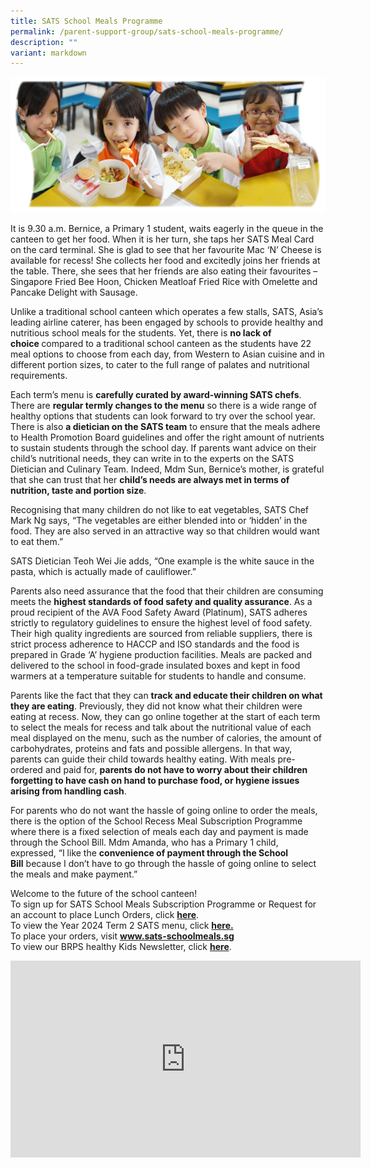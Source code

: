 ```yaml
---
title: SATS School Meals Programme
permalink: /parent-support-group/sats-school-meals-programme/
description: ""
variant: markdown
---
```

<img src="/images/Bento-SATs-Meal-Photos-montage-s.png">

<p>It is 9.30 a.m. Bernice, a Primary 1 student, waits eagerly in the queue in the canteen to get her food. When it is her turn, she taps her SATS Meal Card on the card terminal. She is glad to see that her favourite Mac ‘N’ Cheese is available for recess! She collects her food and excitedly joins her friends at the table. There, she sees that her friends are also eating their favourites – Singapore Fried Bee Hoon, Chicken Meatloaf Fried Rice with Omelette and Pancake Delight with Sausage.</p>
<p>Unlike a traditional school canteen which operates a few stalls, SATS, Asia’s leading airline caterer, has been engaged by schools to provide healthy and nutritious school meals for the students. Yet, there is&nbsp;<strong>no lack of choice&nbsp;</strong>compared to a traditional school canteen as the students have 22 meal options to choose from each day, from Western to Asian cuisine and in different portion sizes, to cater to the full range of palates and nutritional requirements.</p>
<p>Each term’s menu is&nbsp;<strong>carefully curated by award-winning SATS chefs</strong>. There are&nbsp;<strong>regular termly changes to the menu</strong>&nbsp;so there is a wide range of healthy options that students can look forward to try over the school year. There is also&nbsp;<strong>a dietician on the SATS team</strong>&nbsp;to ensure that the meals adhere to Health Promotion Board guidelines and offer the right amount of nutrients to sustain students through the school day. If parents want advice on their child’s nutritional needs, they can write in to the experts on the SATS Dietician and Culinary Team. Indeed, Mdm Sun, Bernice’s mother, is grateful that she can trust that her&nbsp;<strong>child’s needs are always met in terms of nutrition, taste and portion size</strong>.</p>
<p>Recognising that many children do not like to eat vegetables, SATS Chef Mark Ng says, “The vegetables are either blended into or ‘hidden’ in the food. They are also served in an attractive way so that children would want to eat them.”</p>
<p>SATS Dietician Teoh Wei Jie adds, “One example is the white sauce in the pasta, which is actually made of cauliflower.”</p>
<p>Parents also need assurance that the food that their children are consuming meets the&nbsp;<strong>highest standards of food safety and quality assurance</strong>. As a proud recipient of the AVA Food Safety Award (Platinum), SATS adheres strictly to regulatory guidelines to ensure the highest level of food safety. Their high quality ingredients are sourced from reliable suppliers, there is strict process adherence to HACCP and ISO standards and the food is prepared in Grade ‘A’ hygiene production facilities. Meals are packed and delivered to the school in food-grade insulated boxes and kept in food warmers at a temperature suitable for students to handle and consume.</p>
<p>Parents like the fact that they can&nbsp;<strong>track and educate their children on what they are eating</strong>. Previously, they did not know what their children were eating at recess. Now, they can go online together at the start of each term to select the meals for recess and talk about the nutritional value of each meal displayed on the menu, such as the number of calories, the amount of carbohydrates, proteins and fats and possible allergens. In that way, parents can guide their child towards healthy eating. With meals pre-ordered and paid for,&nbsp;<strong>p</strong><strong>arents do not have to worry about their children forgetting to have cash on hand to purchase food, or hygiene issues arising from handling cash</strong>.</p>
<p>For parents who do not want the hassle of going online to order the meals, there is the option of the School Recess Meal Subscription Programme where there is a fixed selection of meals each day and payment is made through the School Bill. Mdm Amanda, who has a Primary 1 child, expressed, “I like the&nbsp;<strong>convenience of payment through the School Bill</strong>&nbsp;because I don’t have to go through the hassle of going online to select the meals and make payment.”</p>

<p>Welcome to the future of the school canteen!<br>To sign up for SATS School Meals Subscription Programme or Request for an account to place Lunch Orders, click&nbsp;<a href="https://form.gov.sg/60501d09430ccb001123bfd4"><strong>here</strong></a>.<br>To view the Year 2024 Term 2 SATS menu, click&nbsp;<strong><a href="/files/SATS%20Menu/2024_Term_2___BRPS_V2.pdf">here.</a><br></strong>To place your orders, visit&nbsp;<strong><u><a href="https://apc01.safelinks.protection.outlook.com/?url=http%3A%2F%2Fwww.sats-schoolmeals.sg%2F&amp;data=02%7C01%7CJinLe_Tan%40sats.com.sg%7Cb3307a1bf393426199f508d826c44f91%7C5af395c7bcfc43ac98faa57dd56b8796%7C0%7C0%7C637301971897727661&amp;sdata=TdrYQgvfh4MVBin3GJJAKdYXPQVaPvf4biKiyP3LIM4%3D&amp;reserved=0">www.sats-schoolmeals.sg</a><br></u></strong><u></u>To view our BRPS healthy Kids Newsletter, click&nbsp;<a href="/2020/03/29/be-bright-eat-right/"><strong>here</strong></a>.</p>

<iframe allowfullscreen="" allow="accelerometer; autoplay; clipboard-write; encrypted-media; gyroscope; picture-in-picture; web-share" frameborder="0" title="YouTube video player" src="https://www.youtube.com/embed/cqPjBRxD4-A" height="315" width="560"></iframe>